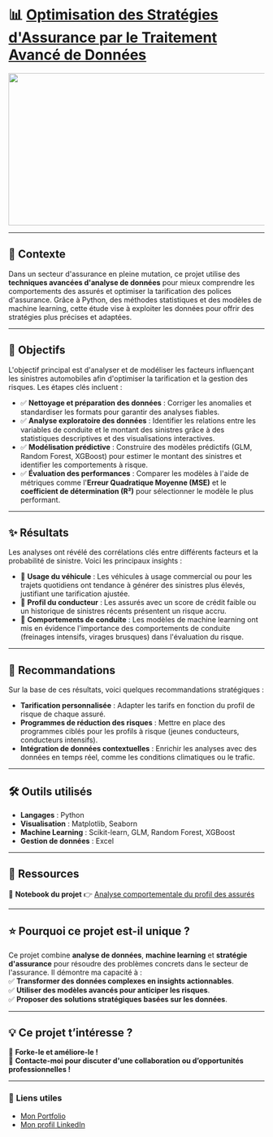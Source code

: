 # 📊 [Optimisation des Stratégies d'Assurance par le Traitement Avancé de Données](https://github.com/Samadkod/Projet-data_Assurance-auto/blob/main/Script_Projet%20data.ipynb)

<p align="center">
  <img src="https://cap.img.pmdstatic.net/fit/https.3A.2F.2Fi.2Epmdstatic.2Enet.2Fcap.2F2023.2F07.2F03.2Fff1a337e-fc84-4d25-bbfa-4d8b81839ec7.2Ejpeg/1200x630/cr/wqkgcm9uc3RpayAtIEFkb2JlIFN0b2NrIC8gQ0FQSVRBTA%3D%3D/assurance-auto-lecart-se-creuse-entre-lile-de-france-et-les-regions-1491314.jpg" width="1000" height="300" />
</p>

---

## 🚀 **Contexte**

Dans un secteur d'assurance en pleine mutation, ce projet utilise des **techniques avancées d'analyse de données** pour mieux comprendre les comportements des assurés et optimiser la tarification des polices d'assurance. Grâce à Python, des méthodes statistiques et des modèles de machine learning, cette étude vise à exploiter les données pour offrir des stratégies plus précises et adaptées.

---

## 🎯 **Objectifs**

L'objectif principal est d'analyser et de modéliser les facteurs influençant les sinistres automobiles afin d'optimiser la tarification et la gestion des risques. Les étapes clés incluent :

- ✅ **Nettoyage et préparation des données** : Corriger les anomalies et standardiser les formats pour garantir des analyses fiables.
- ✅ **Analyse exploratoire des données** : Identifier les relations entre les variables de conduite et le montant des sinistres grâce à des statistiques descriptives et des visualisations interactives.
- ✅ **Modélisation prédictive** : Construire des modèles prédictifs (GLM, Random Forest, XGBoost) pour estimer le montant des sinistres et identifier les comportements à risque.
- ✅ **Évaluation des performances** : Comparer les modèles à l'aide de métriques comme l'**Erreur Quadratique Moyenne (MSE)** et le **coefficient de détermination (R²)** pour sélectionner le modèle le plus performant.

---

## ✨ **Résultats**

Les analyses ont révélé des corrélations clés entre différents facteurs et la probabilité de sinistre. Voici les principaux insights :

- 🚗 **Usage du véhicule** : Les véhicules à usage commercial ou pour les trajets quotidiens ont tendance à générer des sinistres plus élevés, justifiant une tarification ajustée.
- 👤 **Profil du conducteur** : Les assurés avec un score de crédit faible ou un historique de sinistres récents présentent un risque accru.
- 🛑 **Comportements de conduite** : Les modèles de machine learning ont mis en évidence l'importance des comportements de conduite (freinages intensifs, virages brusques) dans l'évaluation du risque.

---

## 📌 **Recommandations**

Sur la base de ces résultats, voici quelques recommandations stratégiques :

- **Tarification personnalisée** : Adapter les tarifs en fonction du profil de risque de chaque assuré.
- **Programmes de réduction des risques** : Mettre en place des programmes ciblés pour les profils à risque (jeunes conducteurs, conducteurs intensifs).
- **Intégration de données contextuelles** : Enrichir les analyses avec des données en temps réel, comme les conditions climatiques ou le trafic.

---

## 🛠️ **Outils utilisés**

- **Langages** : Python
- **Visualisation** : Matplotlib, Seaborn
- **Machine Learning** : Scikit-learn, GLM, Random Forest, XGBoost
- **Gestion de données** : Excel

---

## 📂 **Ressources**

📌 **Notebook du projet** 👉 [Analyse comportementale du profil des assurés](https://github.com/Samadkod/Projet-data_Assurance-auto/blob/main/Script_Projet%20data.ipynb)  

---

## ⭐ **Pourquoi ce projet est-il unique ?**

Ce projet combine **analyse de données**, **machine learning** et **stratégie d'assurance** pour résoudre des problèmes concrets dans le secteur de l'assurance. Il démontre ma capacité à :  
✅ **Transformer des données complexes en insights actionnables**.  
✅ **Utiliser des modèles avancés pour anticiper les risques**.  
✅ **Proposer des solutions stratégiques basées sur les données**.  

---

## 💡 **Ce projet t’intéresse ?**

🔄 **Forke-le et améliore-le !**  
📩 **Contacte-moi pour discuter d'une collaboration ou d’opportunités professionnelles !**  

---

### 🔗 **Liens utiles**  
- [Mon Portfolio](https://samadkod.github.io/)  
- [Mon profil LinkedIn](https://www.linkedin.com/in/skodon/)
  

